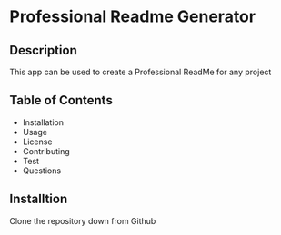 # Professional Readme Generator

## Description

This app can be used to create a Professional ReadMe for any project

## Table of Contents

- Installation
- Usage
- License 
- Contributing
- Test
- Questions

## Installtion

Clone the repository down from Github
